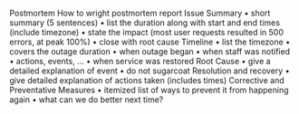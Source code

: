 Postmortem
How to wright postmortem report
Issue Summary
•	short summary (5 sentences)
•	list the duration along with start and end times (include timezone)
•	state the impact (most user requests resulted in 500 errors, at peak 100%)
•	close with root cause
Timeline
•	list the timezone
•	covers the outage duration
•	when outage began
•	when staff was notified
•	actions, events, …
•	when service was restored
Root Cause
•	give a detailed explanation of event
•	do not sugarcoat
Resolution and recovery
•	give detailed explanation of actions taken (includes times)
Corrective and Preventative Measures
•	itemized list of ways to prevent it from happening again
•	what can we do better next time?
